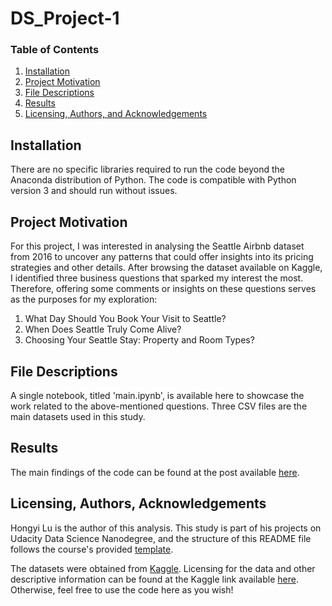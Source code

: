 # DS_Project-1

### Table of Contents

1. [Installation](#installation)
2. [Project Motivation](#motivation)
3. [File Descriptions](#files)
4. [Results](#results)
5. [Licensing, Authors, and Acknowledgements](#licensing)

## Installation <a name="installation"></a>

There are no specific libraries required to run the code beyond the Anaconda distribution of Python. The code is compatible with Python version 3 and should run without issues.

## Project Motivation<a name="motivation"></a>

For this project, I was interested in analysing the Seattle Airbnb dataset from 2016 to uncover any patterns that could offer insights into its pricing strategies and other details. After browsing the dataset available on Kaggle, I identified three business questions that sparked my interest the most. Therefore, offering some comments or insights on these questions serves as the purposes for my exploration:

1. What Day Should You Book Your Visit to Seattle? 
2. When Does Seattle Truly Come Alive?
3. Choosing Your Seattle Stay: Property and Room Types? 

## File Descriptions <a name="files"></a>

A single notebook, titled 'main.ipynb', is available here to showcase the work related to the above-mentioned questions. Three CSV files are the main datasets used in this study. 

## Results<a name="results"></a>

The main findings of the code can be found at the post available [here](https://medium.com/@hongyiluu/when-to-book-and-where-to-stay-analysing-seattles-airbnb-trends-04d34b76017b).

## Licensing, Authors, Acknowledgements<a name="licensing"></a>

Hongyi Lu is the author of this analysis. This study is part of his projects on Udacity Data Science Nanodegree, and the structure of this README file follows the course's provided [template](https://github.com/jjrunner/stackoverflow/blob/master/README.md). 

The datasets were obtained from [Kaggle](https://www.kaggle.com/datasets/airbnb/seattle). Licensing for the data and other descriptive information can be found at the Kaggle link available [here](https://www.kaggle.com/datasets/airbnb/seattle). Otherwise, feel free to use the code here as you wish! 